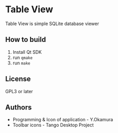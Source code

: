 Table View
==========

Table View is simple SQLite database viewer

How to build
------------

1. Install Qt SDK
2. run `qmake`
3. run `make`

License
-------

GPL3 or later


Authors
-------

* Programming & Icon of application - Y.Okamura
* Toolbar icons - Tango Desktop Project

